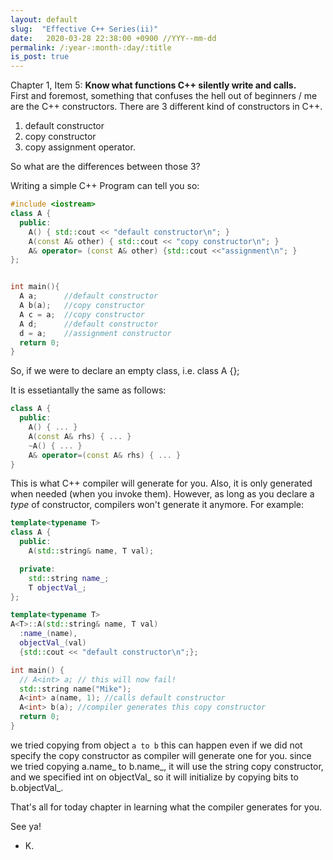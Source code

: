 ```yaml
---
layout: default
slug:  "Effective C++ Series(ii)"
date:   2020-03-28 22:38:00 +0900 //YYY--mm-dd
permalink: /:year-:month-:day/:title
is_post: true
---
```

Chapter 1, Item 5: **Know what functions C++ silently write and calls.** <br>
First and foremost, something that confuses the hell out of beginners / me are the C++ constructors. There are 3 different kind of constructors in C++. 
1. default constructor
2. copy constructor
3. copy assignment operator. 


So what are the differences between those 3? 
<!--more-->
Writing a simple C++ Program can tell you so: 

```c++
#include <iostream>
class A {
  public:
    A() { std::cout << "default constructor\n"; }
    A(const A& other) { std::cout << "copy constructor\n"; }
    A& operator= (const A& other) {std::cout <<"assignment\n"; }
};


int main(){
  A a;      //default constructor 
  A b(a);   //copy constructor
  A c = a;  //copy constructor
  A d;      //default constructor
  d = a;    //assignment constructor 
  return 0;
}
```

So, if we were to declare an empty class, i.e. 
class A {};

It is essetiantally the same as follows: 
```c++
class A {
  public:
    A() { ... }
    A(const A& rhs) { ... }
    ~A() { ... }
    A& operator=(const A& rhs) { ... }
}
```
This is what C++ compiler will generate for you. Also, it is only generated when needed (when you invoke them). 
However, as long as you declare a *type* of constructor, compilers won't generate it anymore. For example:

```c++
template<typename T>
class A {
  public:
    A(std::string& name, T val);

  private:
    std::string name_;
    T objectVal_;
};

template<typename T>
A<T>::A(std::string& name, T val)
  :name_(name),
  objectVal_(val)
  {std::cout << "default constructor\n";};

int main() {
  // A<int> a; // this will now fail!	
  std::string name("Mike");
  A<int> a(name, 1); //calls default constructor
  A<int> b(a); //compiler generates this copy constructor 
  return 0;
}
```

we tried copying from object `a to b` this can happen even if we did not specify the copy constructor as compiler will generate one for you.
since we tried copying a.name_ to b.name_, it will use the string copy constructor, and we specified int on objectVal_ so it will initialize by copying bits to b.objectVal_. 


That's all for today chapter in learning what the compiler generates for you. 

See ya! 

- K.